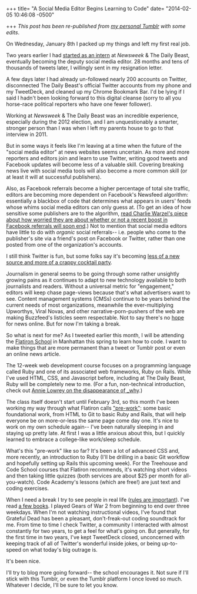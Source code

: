 +++
title= "A Social Media Editor Begins Learning to Code"
date= "2014-02-05 10:46:08 -0500"

+++
_This post has been re-published from [my personal Tumblr](http://schlinkblog.tumblr.com/post/74943612048/a-social-media-editor-begins-learning-to-code-or-my) with some edits_.


On Wednesday, January 8th I packed up my things and left my first real job. 

Two years earlier I had [started as an intern](http://newsweek.tumblr.com/post/10690131520/hey-we-hired-an-intern) at _Newsweek_ & The Daily Beast, eventually becoming the deputy social media editor. 28 months and tens of thousands of tweets later, I willingly sent in my resignation letter. 

A few days later I had already un-followed nearly 200 accounts on Twitter, disconnected The Daily Beast's official Twitter accounts from my phone and my TweetDeck, and cleaned up my Chrome Bookmark Bar. I'd be lying if I said I hadn't been looking forward to this digital cleanse (sorry to all you horse-race political reporters who have one fewer follower).  

<!-- more -->

Working at _Newsweek_ & The Daily Beast was an incredible experience, especially during the 2012 election, and I am unquestionably a smarter, stronger person than I was when I left my parents house to go to that interview in 2011. 

But in some ways it feels like I'm leaving at a time when the future of the "social media editor" at news websites seems uncertain. As more and more reporters and editors join and learn to use Twitter, writing good tweets and Facebook updates will become less of a valuable skill. Covering breaking news live with social media tools will also become a more common skill (or at least it will at successful publishers). 

Also, as Facebook referrals become a higher percentage of total site traffic, editors are becoming more dependent on Facebook's Newsfeed algorithm: essentially a blackbox of code that determines what appears in users' feeds whose whims social media editors can only guess at. (To get an idea of how sensitive some publishers are to the algorithm, [read Charlie Warzel's piece about how worried they are about whether or not a recent boost in Facebook referrals will soon end](http://www.buzzfeed.com/charliewarzel/publishers-nervously-await-the-facebook-correction).) Not to mention that social media editors have little to do with _organic_ social referrals-- i.e. people who come to the publisher's site via a friend's post on Facebook or Twitter, rather than one posted from one of the organization's accounts.

I still think Twitter is fun, but some folks say it's becoming [less of a new source and more of a crappy cocktail party](http://bits.blogs.nytimes.com/2014/01/25/valley-of-the-blahs-how-justin-biebers-downfall-exposed-twitters-achilles-heel/?_php=true&_type=blogs&_r=0).  

Journalism in general seems to be going through some rather unsightly growing pains as it continues to adapt to new technology available to both journalists and readers. Without a universal metric for "engagement," editors will keep chase page-views because that's what advertisers want to see. Content management systems (CMSs) continue to be years behind the current needs of most organizations, meanwhile the ever-multiplying Upworthys, Viral Novas, and other narrative-porn-pushers of the web are making Buzzfeed's listicles seem respectable. Not to say there's no [hope](http://www.niemanlab.org/2014/01/the-newsonomics-of-why-everyone-seems-to-be-starting-a-news-site/) for news online. But for now I'm taking a break. 

So what is next for me? As I tweeted earlier this month, I will be attending the [Flatiron School](http://flatironschool.com/) in Manhattan this spring to learn how to code. I want to make things that are more permanent than a tweet or Tumblr post or even an online news article. 

The 12-week web development course focuses on a programming language called Ruby and one of its associated web frameworks, Ruby on Rails. While I've used HTML, CSS, and Javascript before, including at The Daily Beast, Ruby will be completely new to me. (For a fun, non-technical introduction, check out [Annie Lowrey on the disappearance of _why](http://www.slate.com/articles/technology/technology/2012/03/ruby_ruby_on_rails_and__why_the_disappearance_of_one_of_the_world_s_most_beloved_computer_programmers_.html).)

The class itself doesn't start until February 3rd, so this month I've been working my way through what Flatiron calls ["pre-work"](http://prework.flatironschool.com/web-development/): some basic foundational work, from HTML to Git to basic Ruby and Rails, that will help everyone be on more-or-less the same page come day one. It's nice to work on my own schedule again-- I've been naturally sleeping in and staying up pretty late. At first I was a little anxious about this, but I quickly learned to embrace a college-like work/sleep schedule. 

What's this "pre-work" like so far? It's been a lot of advanced CSS and, more recently, an introduction to Ruby (I'll be drilling in a basic Git workflow and hopefully setting up Rails this upcoming week). For the Treehouse and Code School courses that Flatiron recommends, it's watching short videos and then taking little quizzes (both services are about $25 per month for all-you-watch). Code Academy's lessons (which are free!) are just text and coding exercises. 

When I need a break I try to see people in real life ([rules are important](http://thebillfold.com/2013/11/tips-for-the-suddenly-unemployed-from-the-recently-suddenly-unemployed/)). I've read [a few books](http://schlinkblog.tumblr.com/post/74806974593/recent-longreads-of-note-work-why-the-ideal). I played Gears of War 2 from beginning to end over three weekdays. When I'm not watching instructional videos, I've found that Grateful Dead has been a pleasant, don't-freak-out coding soundtrack for me. From time to time I check Twitter, a community I interacted with almost constantly for two years, to get a feel for what's going on. But generally, for the first time in two years, I've kept TweetDeck closed, unconcerned with keeping track of all of Twitter's wonderful inside jokes, or being up-to-speed on what today's big outrage is. 

It's been nice. 

I'll try to blog more going forward-- the school encourages it. Not sure if I'll stick with this Tumblr, or even the Tumblr platform I once loved so much. Whatever I decide, I'll be sure to let you know. 
